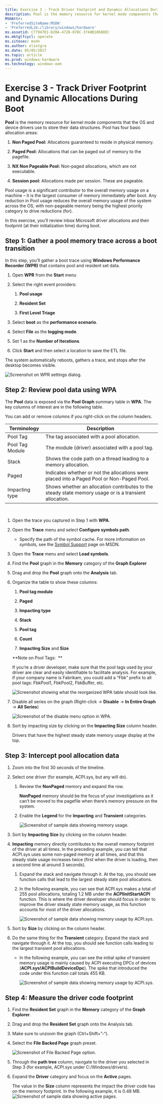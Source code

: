 ```yaml
---
title: Exercise 3 - Track Driver Footprint and Dynamic Allocations During Boot
description: Pool is the memory resource for kernel mode components that the OS and device drivers use to store their data structures.
MSHAttr:
- 'PreferredSiteName:MSDN'
- 'PreferredLib:/library/windows/hardware'
ms.assetid: C77947E1-D20A-4728-878C-3748B1068DEC
ms.mktglfcycl: operate
ms.sitesec: msdn
ms.author: eliotgra
ms.date: 05/05/2017
ms.topic: article
ms.prod: windows-hardware
ms.technology: windows-oem
---
```


# Exercise 3 - Track Driver Footprint and Dynamic Allocations During Boot


**Pool** is the memory resource for kernel mode components that the OS and device drivers use to store their data structures. Pool has four basic allocation areas:

1.  **Non Paged Pool:** Allocations guaranteed to reside in physical memory.

2.  **Paged Pool:** Allocations that can be paged out of memory to the pagefile.

3.  **NX Non Pageable Pool:** Non-paged allocations, which are not executable.

4.  **Session pool:** Allocations made per session. These are pageable.

Pool usage is a significant contributor to the overall memory usage on a machine – it is the largest consumer of memory immediately after boot. Any reduction in Pool usage reduces the overall memory usage of the system across the OS, with non-pageable memory being the highest priority category to drive reductions (for).

In this exercise, you’ll review inbox Microsoft driver allocations and their footprint (at their initialization time) during boot.

## Step 1: Gather a pool memory trace across a boot transition


In this step, you’ll gather a boot trace using **Windows Performance Recorder (WPR)** that contains pool and resident set data.

1.  Open **WPR** from the **Start** menu

2.  Select the right event providers:

    1.  **Pool usage**

    2.  **Resident Set**

    3.  **First Level Triage**

3.  Select **boot** as the **performance scenario**.

4.  Select **File** as the **logging mode**.

5.  Set 1 as the **Number of Iterations**.

6.  Click **Start** and then select a location to save the ETL file.

The system automatically reboots, gathers a trace, and stops after the desktop becomes visible.

![Screenshot on WPR settings dialog.](images/memoryfootprintlab25.png)

## Step 2: Review pool data using WPA


The **Pool** data is exposed via the **Pool Graph** summary table in **WPA**. The key columns of interest are in the following table.

You can add or remove columns if you right-click on the column headers.

| Terminology     | Description                                                                                            |
|-----------------|--------------------------------------------------------------------------------------------------------|
| Pool Tag        | The tag associated with a pool allocation.                                                             |
| Pool Tag Module | The module (driver) associated with a pool tag.                                                        |
| Stack           | Shows the code path on a thread leading to a memory allocation.                                        |
| Paged           | Indicates whether or not the allocations were placed into a Paged Pool or Non-Paged Pool.              |
| Impacting type  | Shows whether an allocation contributes to the steady state memory usage or is a transient allocation. |

 

1.  Open the trace you captured in Step 1 with **WPA**.

2.  Open the **Trace** menu and select **Configure symbols path**.

    -   Specify the path of the symbol cache. For more information on symbols, see the [Symbol Support](https://go.microsoft.com/fwlink/?linkid=623019) page on MSDN.

3.  Open the **Trace** menu and select **Load symbols**.

4.  Find the **Pool** graph in the **Memory** category of the **Graph Explorer**

5.  Drag and drop the **Pool** graph onto the **Analysis** tab.

6.  Organize the table to show these columns:

    1.  **Pool tag module**

    2.  **Paged**

    3.  **Impacting type**

    4.  **Stack**

    5.  **Pool tag**

    6.  **Count**

    7.  **Impacting Size** and **Size**

    **Note on Pool Tags:  **

    If you’re a driver developer, make sure that the pool tags used by your driver are clear and easily identifiable to facilitate analysis. For example, if your company name is Fabrikam, you could add a “Fbk” prefix to all pool tags: FbkPool1, FbkPool2, FbkBuffer, etc.

    ![Screenshot showing what the reorganized WPA table should look like.](images/memoryfootprintlab26.png)

7.  Disable all series on the graph (Right-click -&gt; **Disable** -&gt; **In Entire Graph** -&gt; **All Series**)

    ![Screenshot of the disable menu option in WPA.](images/memoryfootprintlab27.png)

8.  Sort by impacting size by clicking on the **Impacting Size** column header.

    Drivers that have the highest steady state memory usage display at the top.

## Step 3: Intercept pool allocation data


1.  Zoom into the first 30 seconds of the timeline.

2.  Select one driver (for example, ACPI.sys, but any will do).

    1.  Review the **NonPaged** memory and expand the row.

        **NonPaged** memory should be the focus of your investigations as it can’t be moved to the pagefile when there’s memory pressure on the system.

    2.  Enable the **Legend** for the **Impacting** and **Transient** categories.

        ![Screenshot of sample data showing memory usage.](images/memoryfootprintlab28.png)

3.  Sort by **Impacting Size** by clicking on the column header.

4.  **Impacting** memory directly contributes to the overall memory footprint of the driver at all times. In the preceding example, you can tell that ACPI.sys uses some non-paged memory at all times, and that this steady state usage increases twice (first when the driver is loading, then a second time at around 3 seconds).

    1.  Expand the stack and navigate through it. At the top, you should see function calls that lead to the largest steady state pool allocations.

    2.  In the following example, you can see that ACPI.sys makes a total of 255 pool allocations, totaling 1.2 MB under the **ACPIInitStartACPI** function. This is where the driver developer should focus in order to improve the driver steady state memory usage, as this function accounts for most of the driver allocations.

        ![Screenshot of sample data showing memory usage by ACPI.sys.](images/memoryfootprintlab29.png)

5.  Sort by **Size** by clicking on the column header.

6.  Do the same thing for the **Transient** category. Expand the stack and navigate through it. At the top, you should see function calls leading to the largest transient pool allocations.

    -   In the following example, you can see the initial spike of transient memory usage is mainly caused by ACPI executing DPCs of devices (**ACPI.sys!ACPIBuildDeviceDpc**). The spike that introduced the code under this function call totals 455 KB.

        ![Screenshot of sample data showing memory usage by ACPI.sys.](images/memoryfootprintlab30.png)

## Step 4: Measure the driver code footprint


1.  Find the **Resident Set** graph in the **Memory** category of the **Graph Explorer**.

2.  Drag and drop the **Resident Set** graph onto the Analysis tab.

3.  Make sure to unzoom the graph (Ctrl+Shift+”-“).

4.  Select the **File Backed Page** graph preset.

    ![Screenshot of File Backed Page option.](images/memoryfootprintlab31.png)

5.  Through the **path tree** column, navigate to the driver you selected in Step 3 (for example, ACPI.sys under C:/Windows/drivers).

6.  Expand the **Driver** category and focus on the **Active** pages.

    The value in the **Size** column represents the impact the driver code has on the memory footprint. In the following example, it is 0.48 MB.![Screenshot of sample data showing active pages.](images/memoryfootprintlab32.png)

 

 






